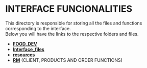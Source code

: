 # INTERFACE FUNCIONALITIES
This directory is responsible for storing all the files and functions corresponding to the interface.<br> Below you will have the links to the respective folders and files.

- **[FOOD_DEV](https://upraggy.github.io/FOOD_DEV/Documentation/utils/INTERFACE_FUNCIONALITIES/FOOD_DEV)** 
- **[Interface_files](https://upraggy.github.io/FOOD_DEV/Documentation/utils/INTERFACE_FUNCIONALITIES/Interface_files)** 
- **[resources](https://upraggy.github.io/FOOD_DEV/Documentation/utils/INTERFACE_FUNCIONALITIES/resources)** 
- **[RM](https://upraggy.github.io/FOOD_DEV/Documentation/utils/INTERFACE_FUNCIONALITIES/rm)** (CLIENT, PRODUCTS AND ORDER FUNCTIONS)
